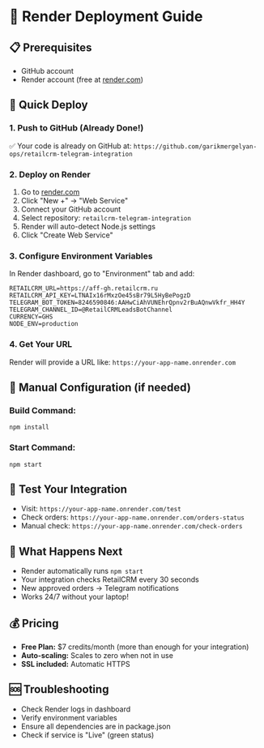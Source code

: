# 🚀 Render Deployment Guide

## 📋 Prerequisites
- GitHub account
- Render account (free at [render.com](https://render.com))

## 🚀 Quick Deploy

### 1. Push to GitHub (Already Done!)
✅ Your code is already on GitHub at: `https://github.com/garikmergelyan-ops/retailcrm-telegram-integration`

### 2. Deploy on Render
1. Go to [render.com](https://render.com)
2. Click "New +" → "Web Service"
3. Connect your GitHub account
4. Select repository: `retailcrm-telegram-integration`
5. Render will auto-detect Node.js settings
6. Click "Create Web Service"

### 3. Configure Environment Variables
In Render dashboard, go to "Environment" tab and add:
```
RETAILCRM_URL=https://aff-gh.retailcrm.ru
RETAILCRM_API_KEY=LTNAIx16rMxzOe45sBr79L5HyBePogzD
TELEGRAM_BOT_TOKEN=8246590846:AAHwCiAhVUNEhrQpnv2rBuAQnwVkfr_HH4Y
TELEGRAM_CHANNEL_ID=@RetailCRMLeadsBotChannel
CURRENCY=GHS
NODE_ENV=production
```

### 4. Get Your URL
Render will provide a URL like: `https://your-app-name.onrender.com`

## 🔧 Manual Configuration (if needed)

### Build Command:
```
npm install
```

### Start Command:
```
npm start
```

## 📱 Test Your Integration
- Visit: `https://your-app-name.onrender.com/test`
- Check orders: `https://your-app-name.onrender.com/orders-status`
- Manual check: `https://your-app-name.onrender.com/check-orders`

## 🎯 What Happens Next
- Render automatically runs `npm start`
- Your integration checks RetailCRM every 30 seconds
- New approved orders → Telegram notifications
- Works 24/7 without your laptop!

## 💰 Pricing
- **Free Plan:** $7 credits/month (more than enough for your integration)
- **Auto-scaling:** Scales to zero when not in use
- **SSL included:** Automatic HTTPS

## 🆘 Troubleshooting
- Check Render logs in dashboard
- Verify environment variables
- Ensure all dependencies are in package.json
- Check if service is "Live" (green status)
